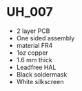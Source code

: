 # UH_007

- 2 layer PCB
- One sided assembly
- material FR4
- 1oz copper
- 1.6 mm thick
- Leadfree HAL
- Black soldermask
- White silkscreen
